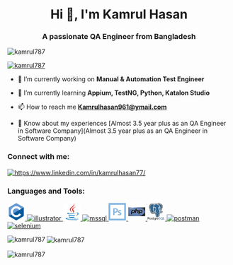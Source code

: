 <h1 align="center">Hi 👋, I'm Kamrul Hasan</h1>
<h3 align="center">A passionate QA Engineer from Bangladesh</h3>

<p align="left"> <img src="https://komarev.com/ghpvc/?username=kamrul787&label=Profile%20views&color=0e75b6&style=flat" alt="kamrul787" /> </p>

<p align="left"> <a href="https://github.com/ryo-ma/github-profile-trophy"><img src="https://github-profile-trophy.vercel.app/?username=kamrul787" alt="kamrul787" /></a> </p>

- 🔭 I’m currently working on **Manual & Automation Test Engineer**

- 🌱 I’m currently learning **Appium, TestNG, Python, Katalon Studio**

- 📫 How to reach me **Kamrulhasan961@ymail.com**

- 📄 Know about my experiences [Almost 3.5 year plus as an QA Engineer in Software Company](Almost 3.5 year plus as an QA Engineer in Software Company)

<h3 align="left">Connect with me:</h3>
<p align="left">
<a href="https://linkedin.com/in/https://www.linkedin.com/in/kamrulhasan77/" target="blank"><img align="center" src="https://raw.githubusercontent.com/rahuldkjain/github-profile-readme-generator/master/src/images/icons/Social/linked-in-alt.svg" alt="https://www.linkedin.com/in/kamrulhasan77/" height="30" width="40" /></a>
</p>

<h3 align="left">Languages and Tools:</h3>
<p align="left"> <a href="https://www.cprogramming.com/" target="_blank" rel="noreferrer"> <img src="https://raw.githubusercontent.com/devicons/devicon/master/icons/c/c-original.svg" alt="c" width="40" height="40"/> </a> <a href="https://www.adobe.com/in/products/illustrator.html" target="_blank" rel="noreferrer"> <img src="https://www.vectorlogo.zone/logos/adobe_illustrator/adobe_illustrator-icon.svg" alt="illustrator" width="40" height="40"/> </a> <a href="https://www.java.com" target="_blank" rel="noreferrer"> <img src="https://raw.githubusercontent.com/devicons/devicon/master/icons/java/java-original.svg" alt="java" width="40" height="40"/> </a> <a href="https://www.microsoft.com/en-us/sql-server" target="_blank" rel="noreferrer"> <img src="https://www.svgrepo.com/show/303229/microsoft-sql-server-logo.svg" alt="mssql" width="40" height="40"/> </a> <a href="https://www.photoshop.com/en" target="_blank" rel="noreferrer"> <img src="https://raw.githubusercontent.com/devicons/devicon/master/icons/photoshop/photoshop-line.svg" alt="photoshop" width="40" height="40"/> </a> <a href="https://www.php.net" target="_blank" rel="noreferrer"> <img src="https://raw.githubusercontent.com/devicons/devicon/master/icons/php/php-original.svg" alt="php" width="40" height="40"/> </a> <a href="https://www.postgresql.org" target="_blank" rel="noreferrer"> <img src="https://raw.githubusercontent.com/devicons/devicon/master/icons/postgresql/postgresql-original-wordmark.svg" alt="postgresql" width="40" height="40"/> </a> <a href="https://postman.com" target="_blank" rel="noreferrer"> <img src="https://www.vectorlogo.zone/logos/getpostman/getpostman-icon.svg" alt="postman" width="40" height="40"/> </a> <a href="https://www.selenium.dev" target="_blank" rel="noreferrer"> <img src="https://raw.githubusercontent.com/detain/svg-logos/780f25886640cef088af994181646db2f6b1a3f8/svg/selenium-logo.svg" alt="selenium" width="40" height="40"/> </a> </p>

<p><img align="left" src="https://github-readme-stats.vercel.app/api/top-langs?username=kamrul787&show_icons=true&locale=en&layout=compact" alt="kamrul787" /></p>

<p>&nbsp;<img align="center" src="https://github-readme-stats.vercel.app/api?username=kamrul787&show_icons=true&locale=en" alt="kamrul787" /></p>

<p><img align="center" src="https://github-readme-streak-stats.herokuapp.com/?user=kamrul787&" alt="kamrul787" /></p>
